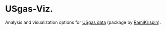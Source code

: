 # USgas-Viz. 

Analysis and visualization options for [USgas data](https://github.com/RamiKrispin/USgas) (package by [RamiKrispin](https://github.com/RamiKrispin)).
